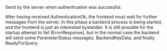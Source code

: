Send by the server when authentication was successful.

After having received AuthenticationOk, the frontend must wait for further messages from the server. In this phase a backend process is being started, and the frontend is just an interested bystander. It is still possible for the startup attempt to fail (ErrorResponse), but in the normal case the backend will send some ParameterStatus messages, BackendKeyData, and finally ReadyForQuery.